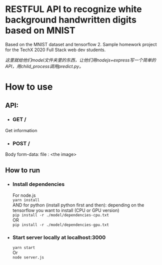 # RESTFUL API to recognize white background handwritten digits based on MNIST

Based on the MNIST dataset and tensorflow 2.
Sample homework project for the TechX 2020 Full Stack web dev students.

*这里就给他们model文件夹里的东西，让他们用nodejs+express写一个简单的API，用child_process调用predict.py。*

# How to use

## API: 
- ### GET / 
Get information
- ### POST /
Body form-data: 
file : \<the image>


## How to run

- ### Install dependencies
    For node.js <br/>
    `yarn install`<br/>
    AND for python (install python first and then): depending on the tensorflow you want to install (CPU or GPU version) <br/>
    `pip install -r ./model/dependencies-cpu.txt`<br/> 
    OR <br/> `pip install -r ./model/dependencies-gpu.txt`
- ### Start server locally at localhost:3000
    `yarn start`
    <br/>
    Or
    <br/>
    `node server.js`


